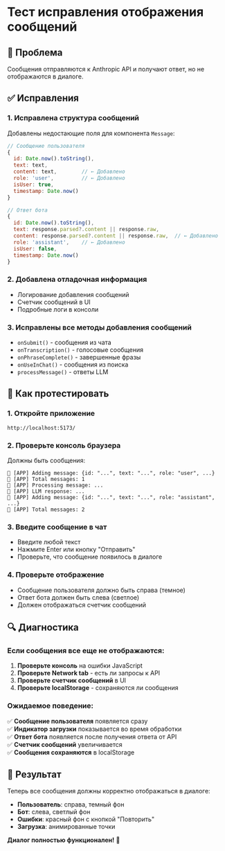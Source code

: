 # Тест исправления отображения сообщений

## 🐛 Проблема
Сообщения отправляются к Anthropic API и получают ответ, но не отображаются в диалоге.

## ✅ Исправления

### 1. **Исправлена структура сообщений**
Добавлены недостающие поля для компонента `Message`:

```javascript
// Сообщение пользователя
{
  id: Date.now().toString(),
  text: text,
  content: text,        // ← Добавлено
  role: 'user',         // ← Добавлено
  isUser: true,
  timestamp: Date.now()
}

// Ответ бота
{
  id: Date.now().toString(),
  text: response.parsed?.content || response.raw,
  content: response.parsed?.content || response.raw,  // ← Добавлено
  role: 'assistant',    // ← Добавлено
  isUser: false,
  timestamp: Date.now()
}
```

### 2. **Добавлена отладочная информация**
- Логирование добавления сообщений
- Счетчик сообщений в UI
- Подробные логи в консоли

### 3. **Исправлены все методы добавления сообщений**
- `onSubmit()` - сообщения из чата
- `onTranscription()` - голосовые сообщения
- `onPhraseComplete()` - завершенные фразы
- `onUseInChat()` - сообщения из поиска
- `processMessage()` - ответы LLM

## 🧪 Как протестировать

### 1. **Откройте приложение**
```
http://localhost:5173/
```

### 2. **Проверьте консоль браузера**
Должны быть сообщения:
```
💬 [APP] Adding message: {id: "...", text: "...", role: "user", ...}
💬 [APP] Total messages: 1
💬 [APP] Processing message: ...
💬 [APP] LLM response: ...
💬 [APP] Adding message: {id: "...", text: "...", role: "assistant", ...}
💬 [APP] Total messages: 2
```

### 3. **Введите сообщение в чат**
- Введите любой текст
- Нажмите Enter или кнопку "Отправить"
- Проверьте, что сообщение появилось в диалоге

### 4. **Проверьте отображение**
- Сообщение пользователя должно быть справа (темное)
- Ответ бота должен быть слева (светлое)
- Должен отображаться счетчик сообщений

## 🔍 Диагностика

### Если сообщения все еще не отображаются:

1. **Проверьте консоль** на ошибки JavaScript
2. **Проверьте Network tab** - есть ли запросы к API
3. **Проверьте счетчик сообщений** в UI
4. **Проверьте localStorage** - сохраняются ли сообщения

### Ожидаемое поведение:

✅ **Сообщение пользователя** появляется сразу  
✅ **Индикатор загрузки** показывается во время обработки  
✅ **Ответ бота** появляется после получения ответа от API  
✅ **Счетчик сообщений** увеличивается  
✅ **Сообщения сохраняются** в localStorage  

## 🎯 Результат

Теперь все сообщения должны корректно отображаться в диалоге:

- **Пользователь**: справа, темный фон
- **Бот**: слева, светлый фон  
- **Ошибки**: красный фон с кнопкой "Повторить"
- **Загрузка**: анимированные точки

**Диалог полностью функционален!** 🚀
